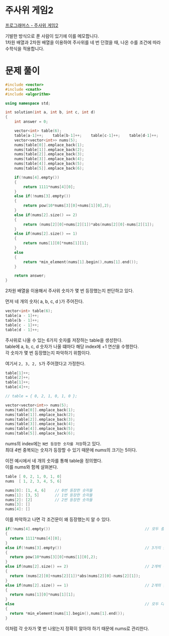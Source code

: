 # 주사위 게임2

[프로그래머스 - 주사위 게임2](https://school.programmers.co.kr/learn/courses/30/lessons/181916/solution_groups?language=cpp)

기발한 방식으로 푼 사람이 있기에 이를 메모합니다.</br>
1차원 배열과 2차원 배열을 이용하여 주사위를 네 번 던졌을 때, 나온 수를 조건에 따라 수학식을 적용합니다.</br>

# 문제 풀이

```cpp
#include <vector>
#include <cmath>
#include <algorithm>

using namespace std;

int solution(int a, int b, int c, int d)
{
    int answer = 0;

    vector<int> table(6);
    table[a-1]++;    table[b-1]++;    table[c-1]++;    table[d-1]++;
    vector<vector<int>> nums(5);
    nums[table[0]].emplace_back(1);
    nums[table[1]].emplace_back(2);
    nums[table[2]].emplace_back(3);
    nums[table[3]].emplace_back(4);
    nums[table[4]].emplace_back(5);
    nums[table[5]].emplace_back(6);

    if(!nums[4].empty())
    {
        return 1111*nums[4][0];
    }
    else if(!nums[3].empty())
    {
        return pow(10*nums[3][0]+nums[1][0],2);
    }
    else if(nums[2].size() == 2)
    {
        return (nums[2][0]+nums[2][1])*abs(nums[2][0]-nums[2][1]);
    }
    else if(nums[2].size() == 1)
    {
        return nums[1][0]*nums[1][1];
    }
    else
    {
        return *min_element(nums[1].begin(),nums[1].end());
    }

    return answer;
}
```

2차원 배열을 이용해서 주사위 숫자가 몇 번 등장했는지 판단하고 있다.</br>

먼저 네 개의 숫자( a, b, c, d )가 주어진다.</br>

```cpp
vector<int> table(6);
table[a - 1]++;
table[b - 1]++;
table[c - 1]++;
table[d - 1]++;
```

주사위로 나올 수 있는 6가지 숫자를 저장하는 table을 생성한다.</br>
table에 a, b, c, d 숫자가 나올 떄마다 해당 index에 +1 연산을 수행한다.</br>
각 숫자가 몇 번 등장했는지 파악하기 위함이다.</br>

여기서 `2, 3, 2, 5`가 주어졌다고 가정한다.</br>

```cpp
table[1]++;
table[2]++;
table[1]++;
table[4]++;

// table = { 0, 2, 1, 0, 1, 0 };
```

```cpp
vector<vector<int>> nums(5);
nums[table[0]].emplace_back(1);
nums[table[1]].emplace_back(2);
nums[table[2]].emplace_back(3);
nums[table[3]].emplace_back(4);
nums[table[4]].emplace_back(5);
nums[table[5]].emplace_back(6);
```

nums의 index에는 `N번 등장한 숫자를 저장`하고 있다.</br>
최대 4번 중복되는 숫자가 등장할 수 있기 때문에 nums의 크기는 5이다.</br>

이전 예시에서 네 개의 숫자를 통해 table을 정의했다.</br>
이를 nums와 함께 살펴본다.</br>

```cpp
table [ 0, 2, 1, 0, 1, 0]
nums  [ 1, 2, 3, 4, 5, 6]

nums[0]: [1, 4, 6]    // 0번 등장한 숫자들
nums[1]: [3, 5]       // 1번 등장한 숫자들
nums[2]: [2]          // 2번 등장한 숫자들
nums[3]: []
nums[4]: []
```

이를 파악하고 나면 각 조건문이 왜 등장했는지 알 수 있다.</br>

```cpp
if(!nums[4].empty())                                          // 모두 중복되서 나온 경우
{
  return 1111*nums[4][0];
}
else if(!nums[3].empty())                                     // 3가지 숫자만 중복된 경우
{
  return pow(10*nums[3][0]+nums[1][0],2);
}
else if(nums[2].size() == 2)                                  // 2개씩 같은 숫자가 나온 경우
{
  return (nums[2][0]+nums[2][1])*abs(nums[2][0]-nums[2][1]);
}
else if(nums[2].size() == 1)                                  // 2개의 숫자는 같지만 나머지 두 숫자는 다른 경우
{
  return nums[1][0]*nums[1][1];
}
else                                                          // 모두 다른 숫자인 경우
{
  return *min_element(nums[1].begin(),nums[1].end());
}
```
이처럼 각 숫자가 몇 번 나왔는지 정확히 알아야 하기 때문에 nums로 관리한다.</br>